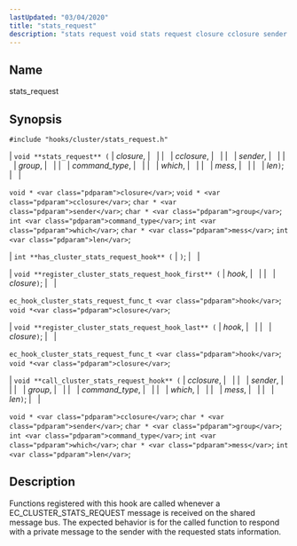 ```yaml
---
lastUpdated: "03/04/2020"
title: "stats_request"
description: "stats request void stats request closure cclosure sender group command type which mess len void closure void cclosure char sender char group int command type int which char mess int len int has cluster stats request hook void register cluster stats request hook first hook closure ec hook cluster stats..."
---
```


<a name="hooks.cluster.stats_request"></a> 
## Name

stats_request

## Synopsis

`#include "hooks/cluster/stats_request.h"`

| `void **stats_request** (` | <var class="pdparam">closure</var>, |   |
|   | <var class="pdparam">cclosure</var>, |   |
|   | <var class="pdparam">sender</var>, |   |
|   | <var class="pdparam">group</var>, |   |
|   | <var class="pdparam">command_type</var>, |   |
|   | <var class="pdparam">which</var>, |   |
|   | <var class="pdparam">mess</var>, |   |
|   | <var class="pdparam">len</var>`)`; |   |

`void * <var class="pdparam">closure</var>`;
`void * <var class="pdparam">cclosure</var>`;
`char * <var class="pdparam">sender</var>`;
`char * <var class="pdparam">group</var>`;
`int <var class="pdparam">command_type</var>`;
`int <var class="pdparam">which</var>`;
`char * <var class="pdparam">mess</var>`;
`int <var class="pdparam">len</var>`;

| `int **has_cluster_stats_request_hook** (` | `)`; |   |

| `void **register_cluster_stats_request_hook_first** (` | <var class="pdparam">hook</var>, |   |
|   | <var class="pdparam">closure</var>`)`; |   |

`ec_hook_cluster_stats_request_func_t <var class="pdparam">hook</var>`;
`void *<var class="pdparam">closure</var>`;

| `void **register_cluster_stats_request_hook_last** (` | <var class="pdparam">hook</var>, |   |
|   | <var class="pdparam">closure</var>`)`; |   |

`ec_hook_cluster_stats_request_func_t <var class="pdparam">hook</var>`;
`void *<var class="pdparam">closure</var>`;

| `void **call_cluster_stats_request_hook** (` | <var class="pdparam">cclosure</var>, |   |
|   | <var class="pdparam">sender</var>, |   |
|   | <var class="pdparam">group</var>, |   |
|   | <var class="pdparam">command_type</var>, |   |
|   | <var class="pdparam">which</var>, |   |
|   | <var class="pdparam">mess</var>, |   |
|   | <var class="pdparam">len</var>`)`; |   |

`void * <var class="pdparam">cclosure</var>`;
`char * <var class="pdparam">sender</var>`;
`char * <var class="pdparam">group</var>`;
`int <var class="pdparam">command_type</var>`;
`int <var class="pdparam">which</var>`;
`char * <var class="pdparam">mess</var>`;
`int <var class="pdparam">len</var>`;<a name="idp28824480"></a> 
## Description

Functions registered with this hook are called whenever a EC_CLUSTER_STATS_REQUEST message is received on the shared message bus. The expected behavior is for the called function to respond with a private message to the sender with the requested stats information.